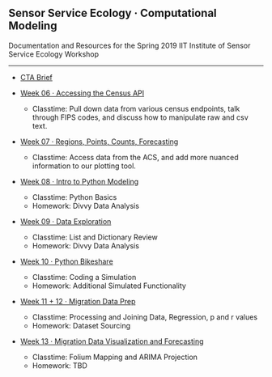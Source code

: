 ## Sensor Service Ecology · Computational Modeling 

Documentation and Resources for the Spring 2019 IIT Institute of Sensor Service Ecology Workshop

-----

- [CTA Brief](week05/readme.md)

- [Week 06 · Accessing the Census API](week06/readme.md) 	
	- Classtime: Pull down data from various census endpoints, talk through FIPS codes, and discuss how to manipulate raw and csv text.

- [Week 07 · Regions, Points, Counts, Forecasting](week07/readme.md) 	
	- Classtime: Access data from the ACS, and add more nuanced information to our plotting tool.

- [Week 08 · Intro to Python Modeling](week08/readme.md) 	
	- Classtime: Python Basics
	- Homework:  Divvy Data Analysis

- [Week 09 · Data Exploration](week09/readme.md) 	
	- Classtime: List and Dictionary Review
	- Homework:  Divvy Data Analysis

- [Week 10 · Python Bikeshare](week10/readme.md) 	
	- Classtime: Coding a Simulation
	- Homework:  Additional Simulated Functionality

- [Week 11 + 12 · Migration Data Prep](week11/readme.md) 	
	- Classtime: Processing and Joining Data, Regression, p and r values
	- Homework: Dataset Sourcing
	
- [Week 13 · Migration Data Visualization and Forecasting](week13/readme.md) 	
	- Classtime: Folium Mapping and ARIMA Projection
	- Homework: TBD
